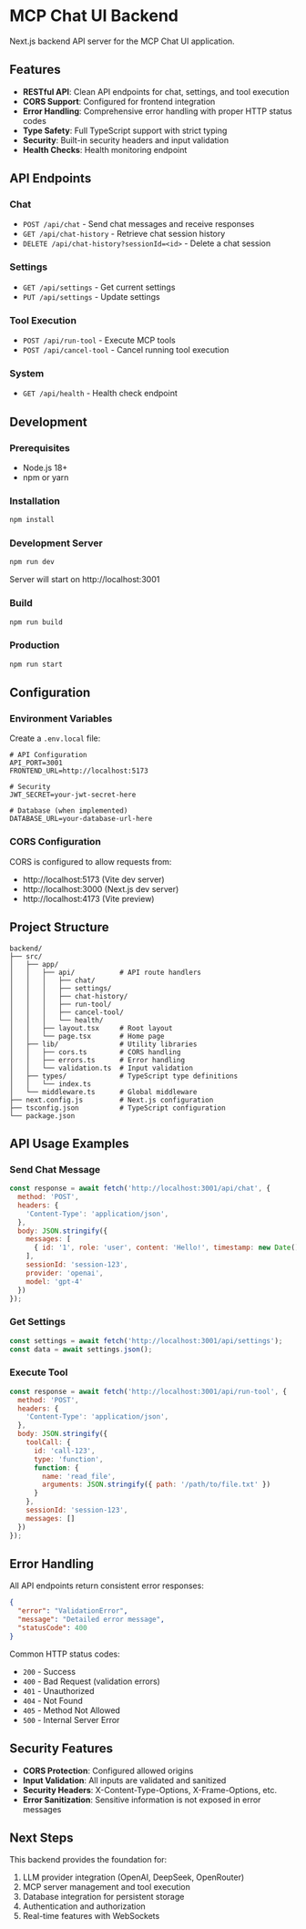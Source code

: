 # MCP Chat UI Backend

Next.js backend API server for the MCP Chat UI application.

## Features

- **RESTful API**: Clean API endpoints for chat, settings, and tool execution
- **CORS Support**: Configured for frontend integration
- **Error Handling**: Comprehensive error handling with proper HTTP status codes
- **Type Safety**: Full TypeScript support with strict typing
- **Security**: Built-in security headers and input validation
- **Health Checks**: Health monitoring endpoint

## API Endpoints

### Chat
- `POST /api/chat` - Send chat messages and receive responses
- `GET /api/chat-history` - Retrieve chat session history
- `DELETE /api/chat-history?sessionId=<id>` - Delete a chat session

### Settings
- `GET /api/settings` - Get current settings
- `PUT /api/settings` - Update settings

### Tool Execution
- `POST /api/run-tool` - Execute MCP tools
- `POST /api/cancel-tool` - Cancel running tool execution

### System
- `GET /api/health` - Health check endpoint

## Development

### Prerequisites
- Node.js 18+
- npm or yarn

### Installation
```bash
npm install
```

### Development Server
```bash
npm run dev
```
Server will start on http://localhost:3001

### Build
```bash
npm run build
```

### Production
```bash
npm run start
```

## Configuration

### Environment Variables
Create a `.env.local` file:
```env
# API Configuration
API_PORT=3001
FRONTEND_URL=http://localhost:5173

# Security
JWT_SECRET=your-jwt-secret-here

# Database (when implemented)
DATABASE_URL=your-database-url-here
```

### CORS Configuration
CORS is configured to allow requests from:
- http://localhost:5173 (Vite dev server)
- http://localhost:3000 (Next.js dev server)
- http://localhost:4173 (Vite preview)

## Project Structure

```
backend/
├── src/
│   ├── app/
│   │   ├── api/           # API route handlers
│   │   │   ├── chat/
│   │   │   ├── settings/
│   │   │   ├── chat-history/
│   │   │   ├── run-tool/
│   │   │   ├── cancel-tool/
│   │   │   └── health/
│   │   ├── layout.tsx     # Root layout
│   │   └── page.tsx       # Home page
│   ├── lib/               # Utility libraries
│   │   ├── cors.ts        # CORS handling
│   │   ├── errors.ts      # Error handling
│   │   └── validation.ts  # Input validation
│   ├── types/             # TypeScript type definitions
│   │   └── index.ts
│   └── middleware.ts      # Global middleware
├── next.config.js         # Next.js configuration
├── tsconfig.json          # TypeScript configuration
└── package.json
```

## API Usage Examples

### Send Chat Message
```javascript
const response = await fetch('http://localhost:3001/api/chat', {
  method: 'POST',
  headers: {
    'Content-Type': 'application/json',
  },
  body: JSON.stringify({
    messages: [
      { id: '1', role: 'user', content: 'Hello!', timestamp: new Date() }
    ],
    sessionId: 'session-123',
    provider: 'openai',
    model: 'gpt-4'
  })
});
```

### Get Settings
```javascript
const settings = await fetch('http://localhost:3001/api/settings');
const data = await settings.json();
```

### Execute Tool
```javascript
const response = await fetch('http://localhost:3001/api/run-tool', {
  method: 'POST',
  headers: {
    'Content-Type': 'application/json',
  },
  body: JSON.stringify({
    toolCall: {
      id: 'call-123',
      type: 'function',
      function: {
        name: 'read_file',
        arguments: JSON.stringify({ path: '/path/to/file.txt' })
      }
    },
    sessionId: 'session-123',
    messages: []
  })
});
```

## Error Handling

All API endpoints return consistent error responses:

```json
{
  "error": "ValidationError",
  "message": "Detailed error message",
  "statusCode": 400
}
```

Common HTTP status codes:
- `200` - Success
- `400` - Bad Request (validation errors)
- `401` - Unauthorized
- `404` - Not Found
- `405` - Method Not Allowed
- `500` - Internal Server Error

## Security Features

- **CORS Protection**: Configured allowed origins
- **Input Validation**: All inputs are validated and sanitized
- **Security Headers**: X-Content-Type-Options, X-Frame-Options, etc.
- **Error Sanitization**: Sensitive information is not exposed in error messages

## Next Steps

This backend provides the foundation for:
1. LLM provider integration (OpenAI, DeepSeek, OpenRouter)
2. MCP server management and tool execution
3. Database integration for persistent storage
4. Authentication and authorization
5. Real-time features with WebSockets